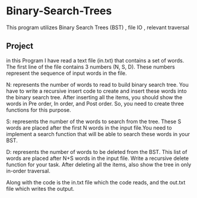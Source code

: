 # Binary-Search-Trees
 This program utilizes Binary Search Trees (BST) ,  file  IO , relevant  traversal
 
Project 
------------------------------------------------------------------------------------------------------------------------------------------------------------------------
in this Program I have read a text file (in.txt) that contains a set of words. The first line 
of the file contains 3 numbers (N, S, D). These numbers represent the sequence of input words in 
the file. 

N:    represents  the  number  of  words  to  read  to  build  binary  search  tree.  You  have  to  write  a 
recursive insert code to create and insert these  words into the binary search tree. After inserting 
all the items, you should show the words in Pre order, In order, and Post order. So, you need to 
create three functions for this purpose. 

S: represents the number of the words to search from the tree. These S words are placed after the 
first N words in the input file.You need to implement a search function that will be able to search 
these words in your BST.  

D: represents the number of words to be deleted from the BST. This list of words are placed after 
N+S words in the input file. Write a recursive delete function for your task. After deleting all the 
items, also show the tree in only in-order traversal. 

Along with the code is the in.txt file which the code reads, and the out.txt file which writes the output.
